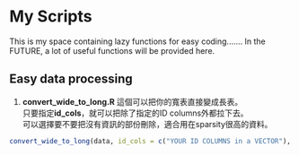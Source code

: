 # My Scripts
This is my space containing lazy functions for easy coding.......
In the FUTURE, a lot of useful functions will be provided here.

## Easy data processing
1. **convert_wide_to_long.R**
這個可以把你的寬表直接變成長表。  
只要指定**id_cols**，就可以把除了指定的ID columns外都拉下去。  
可以選擇要不要把沒有資訊的部份刪除，適合用在sparsity很高的資料。  
```R
convert_wide_to_long(data, id_cols = c("YOUR ID COLUMNS in a VECTOR"), preserve_types = TRUE, remove_empty = TRUE)
